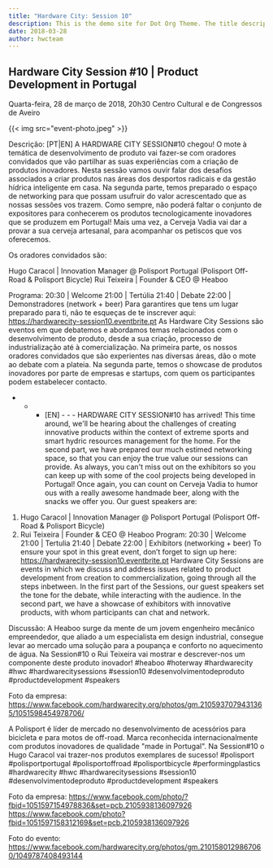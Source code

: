 ```yaml
---
title: "Hardware City: Session 10"
description: This is the demo site for Dot Org Theme. The title description and images front matter is required for meta og content.
date: 2018-03-28
author: hwcteam
---
```


## Hardware City Session #10 | Product Development in Portugal
Quarta-feira, 28 de março de 2018, 20h30
Centro Cultural e de Congressos de Aveiro

{{< img src="event-photo.jpeg" >}}

Descrição:
[PT|EN]
A HARDWARE CITY SESSION#10 chegou! O mote à temática de desenvolvimento de produto vai fazer-se com oradores convidados que vão partilhar as suas experiências com a criação de produtos inovadores. Nesta sessão vamos ouvir falar dos desafios associados a criar produtos nas áreas dos desportos radicais e da gestão hídrica inteligente em casa.
Na segunda parte, temos preparado o espaço de networking para que possam usufruir do valor acrescentado que as nossas sessões vos trazem. Como sempre, não poderá faltar o conjunto de expositores para conhecerem os produtos tecnologicamente inovadores que se produzem em Portugal! Mais uma vez, a Cerveja Vadia vai dar a provar a sua cerveja artesanal, para acompanhar os petiscos que vos oferecemos.

Os oradores convidados são:

Hugo Caracol | Innovation Manager @ Polisport Portugal (Polisport Off-Road & Polisport Bicycle)
Rui Teixeira | Founder & CEO @ Heaboo

Programa:
20:30 | Welcome
21:00 | Tertúlia
21:40 | Debate
22:00 | Demonstradores (network + beer)
Para garantires que tens um lugar preparado para ti, não te esqueças de te inscrever aqui: https://hardwarecity-session10.eventbrite.pt
As Hardware City Sessions são eventos em que debatemos e abordamos temas relacionados com o desenvolvimento de produto, desde a sua criação, processo de industrialização até à comercialização.
Na primeira parte, os nossos oradores convidados que são experientes nas diversas áreas, dão o mote ao debate com a plateia. Na segunda parte, temos o showcase de produtos inovadores por parte de empresas e startups, com quem os participantes podem estabelecer contacto.
- - - [EN] - - -
HARDWARE CITY SESSION#10 has arrived! This time around, we'll be hearing about the challenges of creating innovative products within the context of extreme sports and smart hydric resources management for the home.
For the second part, we have prepared our much estimed networking space, so that you can enjoy the true value our sessions can provide. As always, you can't miss out on the exhibitors so you can keep up with some of the cool projects being developed in Portugal! Once again, you can count on Cerveja Vadia to humor ous with a really awesome handmade beer, along with the snacks we offer you.
Our guest speakers are:
1. Hugo Caracol | Innovation Manager @ Polisport Portugal (Polisport Off-Road & Polisport Bicycle)
2. Rui Teixeira | Founder & CEO @ Heaboo
Program:
20:30 | Welcome
21:00 | Tertulia
21:40 | Debate
22:00 | Exhibitors (networking + beer)
To ensure your spot in this great event, don’t forget to sign up here: https://hardwarecity-session10.eventbrite.pt
Hardware City Sessions are events in which we discuss and address issues related to product development from creation to commercialization, going through all the steps inbetween. In the first part of the Sessions, our guest speakers set the tone for the debate, while interacting with the audience. In the second part, we have a showcase of exhibitors with innovative products, with whom participants can chat and network.

Discussão:
A Heaboo surge da mente de um jovem engenheiro mecânico empreendedor, que aliado a um especialista em design industrial, consegue levar ao mercado uma solução para a poupança e conforto no aquecimento de água.
Na Session#10 o Rui Teixeira vai mostrar e descrever-nos um componente deste produto inovador!
#heaboo #hoterway #hardwarecity #hwc #hardwarecitysessions #session10 #desenvolvimentodeproduto #productdevelopment #speakers

Foto da empresa: https://www.facebook.com/hardwarecity.org/photos/gm.2105937079431365/1051598454978706/

A Polisport é líder de mercado no desenvolvimento de acessórios para bicicleta e para motos de off-road. Marca reconhecida internacionalmente com produtos inovadores de qualidade "made in Portugal".
Na Session#10 o Hugo Caracol vai trazer-nos produtos exemplares de sucesso!
#polisport #polisportportugal #polisportoffroad #polisportbicycle #performingplastics #hardwarecity #hwc #hardwarecitysessions #session10 #desenvolvimentodeproduto #productdevelopment #speakers

Foto da empresa: https://www.facebook.com/photo/?fbid=1051597154978836&set=pcb.2105938136097926
https://www.facebook.com/photo?fbid=1051597158312169&set=pcb.2105938136097926

Foto do evento: https://www.facebook.com/hardwarecity.org/photos/gm.2101580129867060/1049787408493144
